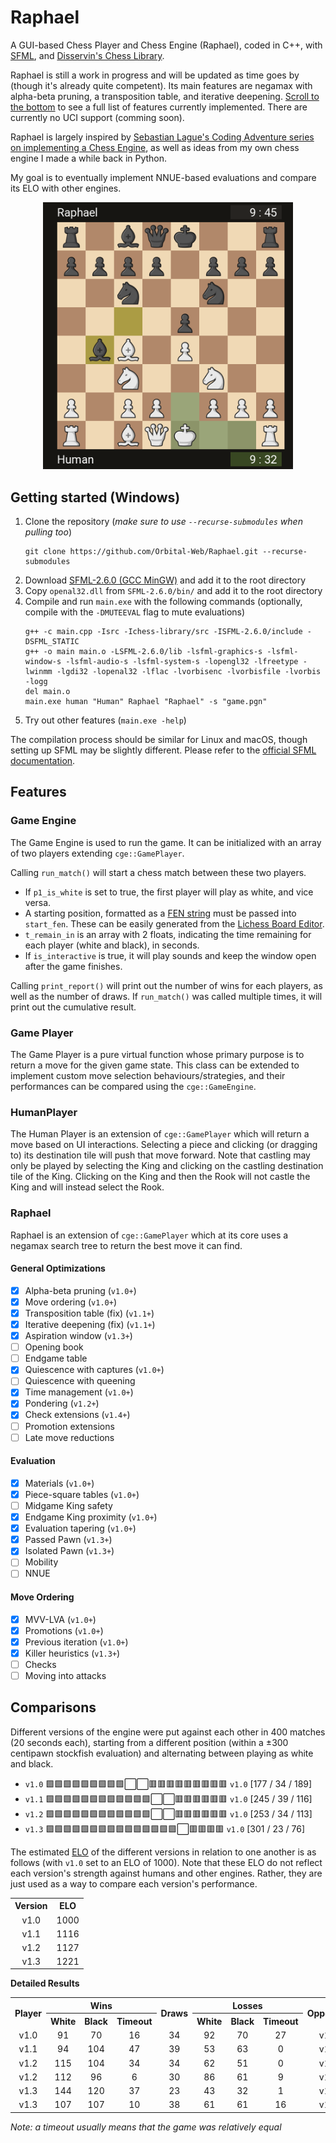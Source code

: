 # Raphael
A GUI-based Chess Player and Chess Engine (Raphael), coded in C++, with [SFML](https://www.sfml-dev.org/), and [Disservin's Chess Library](https://github.com/Disservin/chess-library).

Raphael is still a work in progress and will be updated as time goes by (though it's already quite competent). Its main features are negamax with alpha-beta pruning, a transposition table, and iterative deepening. [Scroll to the bottom](https://github.com/Orbital-Web/Raphael#raphael-1) to see a full list of features currently implemented. There are currently no UCI support (comming soon). 

Raphael is largely inspired by [Sebastian Lague's Coding Adventure series on implementing a Chess Engine](https://youtu.be/U4ogK0MIzqk), as well as ideas from my own chess engine I made a while back in Python.

My goal is to eventually implement NNUE-based evaluations and compare its ELO with other engines. 

<p align="center">
    <img src="https://github.com/Orbital-Web/Raphael/blob/8667a6f6db60c5cacce297145246f89a22fa5333/Demo.png" alt="demo of Raphael" width=400/>
</p>



## Getting started (Windows)
1. Clone the repository (*make sure to use `--recurse-submodules` when pulling too*)
    ```
    git clone https://github.com/Orbital-Web/Raphael.git --recurse-submodules
    ```
2. Download [SFML-2.6.0 (GCC MinGW)](https://www.sfml-dev.org/download/sfml/2.6.0/) and add it to the root directory
3. Copy `openal32.dll` from `SFML-2.6.0/bin/` and add it to the root directory
4. Compile and run `main.exe` with the following commands (optionally, compile with the `-DMUTEEVAL` flag to mute evaluations)
    ```
    g++ -c main.cpp -Isrc -Ichess-library/src -ISFML-2.6.0/include -DSFML_STATIC
    g++ -o main main.o -LSFML-2.6.0/lib -lsfml-graphics-s -lsfml-window-s -lsfml-audio-s -lsfml-system-s -lopengl32 -lfreetype -lwinmm -lgdi32 -lopenal32 -lflac -lvorbisenc -lvorbisfile -lvorbis -logg
    del main.o
    main.exe human "Human" Raphael "Raphael" -s "game.pgn"
    ```
5. Try out other features (`main.exe -help`)

The compilation process should be similar for Linux and macOS, though setting up SFML may be slightly different. Please refer to the [official SFML documentation](https://www.sfml-dev.org/tutorials/2.6/).



## Features
### Game Engine
The Game Engine is used to run the game. It can be initialized with an array of two players extending `cge::GamePlayer`. 

Calling `run_match()` will start a chess match between these two players.
- If `p1_is_white` is set to true, the first player will play as white, and vice versa. 
- A starting position, formatted as a [FEN string](https://www.chess.com/terms/fen-chess) must be passed into `start_fen`. These can be easily generated from the [Lichess Board Editor](https://lichess.org/editor).
- `t_remain_in` is an array with 2 floats, indicating the time remaining for each player (white and black), in seconds.
- If `is_interactive` is true, it will play sounds and keep the window open after the game finishes.

Calling `print_report()` will print out the number of wins for each players, as well as the number of draws. If `run_match()` was called multiple times, it will print out the cumulative result. 


### Game Player
The Game Player is a pure virtual function whose primary purpose is to return a move for the given game state. This class can be extended to implement custom move selection behaviours/strategies, and their performances can be compared using the `cge::GameEngine`. 


### HumanPlayer
The Human Player is an extension of `cge::GamePlayer` which will return a move based on UI interactions. Selecting a piece and clicking (or dragging to) its destination tile will push that move forward. Note that castling may only be played by selecting the King and clicking on the castling destination tile of the King. Clicking on the King and then the Rook will not castle the King and will instead select the Rook. 


### Raphael
Raphael is an extension of `cge::GamePlayer` which at its core uses a negamax search tree to return the best move it can find. 

#### General Optimizations
- [x] Alpha-beta pruning        (`v1.0+`)
- [x] Move ordering             (`v1.0+`)
- [x] Transposition table (fix) (`v1.1+`)
- [x] Iterative deepening (fix) (`v1.1+`)
- [x] Aspiration window         (`v1.3+`)
- [ ] Opening book
- [ ] Endgame table
- [x] Quiescence with captures  (`v1.0+`)
- [ ] Quiescence with queening
- [x] Time management           (`v1.0+`)
- [x] Pondering                 (`v1.2+`)
- [x] Check extensions          (`v1.4+`)
- [ ] Promotion extensions
- [ ] Late move reductions

#### Evaluation
- [x] Materials                 (`v1.0+`)
- [x] Piece-square tables       (`v1.0+`)
- [ ] Midgame King safety
- [x] Endgame King proximity    (`v1.0+`)
- [x] Evaluation tapering       (`v1.0+`)
- [x] Passed Pawn               (`v1.3+`)
- [x] Isolated Pawn             (`v1.3+`)
- [ ] Mobility
- [ ] NNUE

#### Move Ordering
- [x] MVV-LVA                   (`v1.0+`)
- [x] Promotions                (`v1.0+`)
- [x] Previous iteration        (`v1.0+`)
- [x] Killer heuristics         (`v1.3+`)
- [ ] Checks
- [ ] Moving into attacks

## Comparisons

Different versions of the engine were put against each other in 400 matches (20 seconds each), starting from a different  position (within a ±300 centipawn stockfish evaluation) and alternating between playing as white and black. 
- `v1.0` 🟩🟩🟩🟩🟩🟩🟩🟩🟩⬜⬜🟥🟥🟥🟥🟥🟥🟥🟥🟥 `v1.0` [177 / 34 / 189]
- `v1.1` 🟩🟩🟩🟩🟩🟩🟩🟩🟩🟩🟩🟩⬜⬜🟥🟥🟥🟥🟥🟥 `v1.0` [245 / 39 / 116]
- `v1.2` 🟩🟩🟩🟩🟩🟩🟩🟩🟩🟩🟩🟩⬜⬜🟥🟥🟥🟥🟥🟥 `v1.0` [253 / 34 / 113]
- `v1.3` 🟩🟩🟩🟩🟩🟩🟩🟩🟩🟩🟩🟩🟩🟩🟩⬜🟥🟥🟥🟥 `v1.0` [301 / 23 / 76]

The estimated [ELO](https://www.chessprogramming.org/Match_Statistics#Elo-Rating_.26_Win-Probability) of the different versions in relation to one another is as follows (with `v1.0` set to an ELO of 1000). Note that these ELO do not reflect each version's strength against humans and other engines. Rather, they are just used as a way to compare each version's performance.
<table>
    <tr align="center">
        <th>Version</th>
        <th>ELO</th>
    </tr>
    <!--Results-->
    <tr align="center">
        <td>v1.0</td>
        <td>1000</td>
    <tr>
    <tr align="center">
        <td>v1.1</td>
        <td>1116</td>
    <tr>
    <tr align="center">
        <td>v1.2</td>
        <td>1127</td>
    <tr>
    <tr align="center">
        <td>v1.3</td>
        <td>1221</td>
    <tr>
</table>

**Detailed Results**
<table>
    <tr align="center">
        <th rowspan="2">Player</th>
        <th colspan="3"">Wins</th>
        <th rowspan="2">Draws</th>
        <th colspan="3"">Losses</th>
        <th rowspan="2">Opponent</th>
    </tr>
    <tr align="center">
        <th>White</th>
        <th>Black</th>
        <th>Timeout</th>
        <th>White</th>
        <th>Black</th>
        <th>Timeout</th>
    </tr>
    <!--Results-->
    <tr align="center">
        <td>v1.0</td>
        <td>91</td>
        <td>70</td>
        <td>16</td>
        <td>34</td>
        <td>92</td>
        <td>70</td>
        <td>27</td>
        <td>v1.0</td>
    </tr>
    <tr align="center">
        <td>v1.1</td>
        <td>94</td>
        <td>104</td>
        <td>47</td>
        <td>39</td>
        <td>53</td>
        <td>63</td>
        <td>0</td>
        <td>v1.0</td>
    </tr>
    <tr align="center">
        <td>v1.2</td>
        <td>115</td>
        <td>104</td>
        <td>34</td>
        <td>34</td>
        <td>62</td>
        <td>51</td>
        <td>0</td>
        <td>v1.0</td>
    </tr>
    <tr align="center">
        <td>v1.2</td>
        <td>112</td>
        <td>96</td>
        <td>6</td>
        <td>30</td>
        <td>86</td>
        <td>61</td>
        <td>9</td>
        <td>v1.1</td>
    </tr>
    <tr align="center">
        <td>v1.3</td>
        <td>144</td>
        <td>120</td>
        <td>37</td>
        <td>23</td>
        <td>43</td>
        <td>32</td>
        <td>1</td>
        <td>v1.0</td>
    </tr>
    <tr align="center">
        <td>v1.3</td>
        <td>107</td>
        <td>107</td>
        <td>10</td>
        <td>38</td>
        <td>61</td>
        <td>61</td>
        <td>16</td>
        <td>v1.2</td>
    </tr>
</table>

*Note: a timeout usually means that the game was relatively equal*
